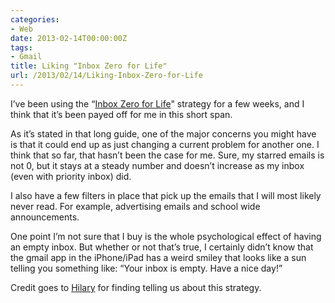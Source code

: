 ```yaml
---
categories:
- Web
date: 2013-02-14T00:00:00Z
tags:
- Gmail
title: Liking "Inbox Zero for Life"
url: /2013/02/14/Liking-Inbox-Zero-for-Life
---
```


<p>I&#8217;ve been using the &#8220;<a href="http://bit.ly/12vYvIh">Inbox Zero for Life</a>" strategy for a few weeks, and I think that it&#8217;s been payed off for me in this short span.</p>
<p>As it&#8217;s stated in that long guide, one of the major concerns you might have is that it could end up as just changing a current problem for another one. I think that so far, that hasn&#8217;t been the case for me. Sure, my starred emails is not 0, but it stays at a steady number and doesn&#8217;t increase as my inbox (even with priority inbox) did. </p>
<p>I also have a few filters in place that pick up the emails that I will most likely never read. For example, advertising emails and school wide announcements.</p>
<p>One point I&#8217;m not sure that I buy is the whole psychological effect of having an empty inbox. But whether or not that&#8217;s true, I certainly didn&#8217;t know that the gmail app in the iPhone/iPad has a weird smiley that looks like a sun telling you something like: &#8220;Your inbox is empty. Have a nice day!&#8221;</p>
<p>Credit goes to <a href="http://bit.ly/12vVmbp">Hilary</a> for finding telling us about this strategy.</p>
